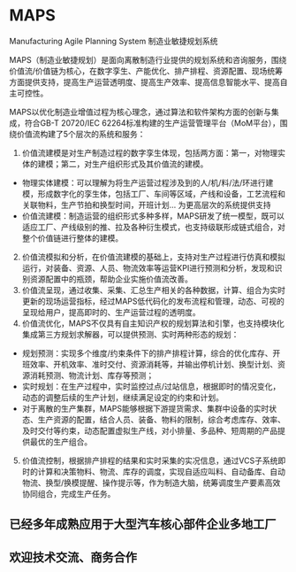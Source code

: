 # MAPS
Manufacturing Agile Planning System 制造业敏捷规划系统

MAPS（制造业敏捷规划）是面向离散制造行业提供的规划系统和咨询服务，围绕价值流/价值链为核心，在数字孪生、产能优化、排产排程、资源配置、现场统筹方面提供支持，提高生产运营透明度、提高生产效率、提高信息智能水平、提高自主可控性。

MAPS以优化制造业增值过程为核心理念，通过算法和软件架构方面的创新与集成，符合GB-T 20720/IEC 62264标准构建的生产运营管理平台（MoM平台），围绕价值流构建了5个层次的系统和服务：
1. 价值流建模是对生产制造过程的数字孪生体现，包括两方面：第一，对物理实体的建模；第二，对生产组织形式及其价值流的建模。
  - 物理实体建模：可以理解为将生产运营过程涉及到的人/机/料/法/环进行建模，形成数字化的孪生体，包括工厂、车间等区域，产线和设备，工艺流程和关联物料，生产节拍和换型时间，开班计划… 为更高层次的系统提供支持
  - 价值流建模：制造运营的组织形式多种多样，MAPS研发了统一模型，既可以适应工厂、产线级别的推、拉及各种衍生模式，也支持级联形成链式组合，对整个价值链进行整体的建模。
2. 价值流模拟和分析，在价值流建模的基础上，支持对生产过程进行仿真和模拟运行，对装备、资源、人员、物流效率等运营KPI进行预测和分析，发现和识别资源配置中的瓶颈，帮助企业实施价值流改善。
3. 价值流呈现，通过收集、采集、汇总生产相关的各种数据，计算、组合为实时更新的现场运营指标，经过MAPS低代码化的发布流程和管理，动态、可视的呈现给用户，提高即时的、生产运营过程的透明度。
4. 价值流优化，MAPS不仅具有自主知识产权的规划算法和引擎，也支持模块化集成第三方规划求解器，可以提供预测、实时两种形态的规划：
  - 规划预测：实现多个维度/约束条件下的排产排程计算，综合的优化库存、开班效率、开机效率、准时交付、资源消耗等，并输出停机计划、换型计划、资源消耗预测、物流计划、库存等预测；
  - 实时规划：在生产过程中，实时监控过点/过站信息，根据即时的情况变化，动态的调整后续的生产计划，继续满足设定的约束和计划。
  - 对于离散的生产集群，MAPS能够根据下游提货需求、集群中设备的实时状态、生产资源的配置，结合人员、装备、物料的限制，综合考虑库存、效率、及时交付等约束，动态配置虚拟生产线，对小排量、多品种、短周期的产品提供最优的生产组合。
5. 价值流控制，根据排产排程的结果和实时采集的实况信息，通过VCS子系统即时的计算和决策物料、物流、库存的调度，实现自适应叫料、自动备库、自动物流、换型/换模提醒、操作提示等，作为制造大脑，统筹调度生产要素高效协同组合，完成生产任务。

## 已经多年成熟应用于大型汽车核心部件企业多地工厂
## 欢迎技术交流、商务合作
